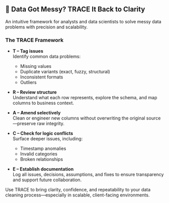 ## 🚦 Data Got Messy? TRACE It Back to Clarity

An intuitive framework for analysts and data scientists to solve messy data problems with precision and scalability.

### The TRACE Framework

- **T – Tag issues**  
  Identify common data problems:
  - Missing values  
  - Duplicate variants (exact, fuzzy, structural)  
  - Inconsistent formats  
  - Outliers  

- **R – Review structure**  
  Understand what each row represents, explore the schema, and map columns to business context.

- **A – Amend selectively**  
  Clean or engineer new columns without overwriting the original source—preserve raw integrity.

- **C – Check for logic conflicts**  
  Surface deeper issues, including:
  - Timestamp anomalies  
  - Invalid categories  
  - Broken relationships  

- **E – Establish documentation**  
  Log all issues, decisions, assumptions, and fixes to ensure transparency and support future collaboration.

Use TRACE to bring clarity, confidence, and repeatability to your data cleaning process—especially in scalable, client-facing environments.
